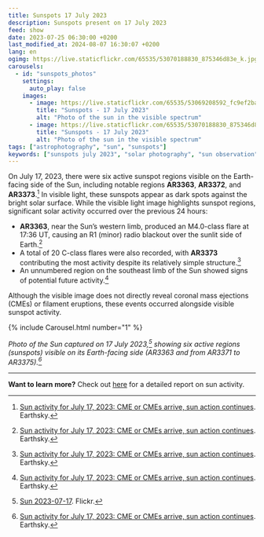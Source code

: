 ```yaml
---
title: Sunspots 17 July 2023
description: Sunspots present on 17 July 2023
feed: show
date: 2023-07-25 06:30:00 +0200
last_modified_at: 2024-08-07 16:30:07 +0200
lang: en
ogimg: https://live.staticflickr.com/65535/53070188830_875346d83e_k.jpg
carousels:
  - id: "sunspots_photos"
    settings:
      auto_play: false
    images:
      - image: https://live.staticflickr.com/65535/53069208592_fc9ef2ba10_k.jpg
        title: "Sunspots - 17 July 2023"
        alt: "Photo of the sun in the visible spectrum"
      - image: https://live.staticflickr.com/65535/53070188830_875346d83e_k.jpg
        title: "Sunspots - 17 July 2023"
        alt: "Photo of the sun in the visible spectrum"
tags: ["astrophotography", "sun", "sunspots"]
keywords: ["sunspots july 2023", "solar photography", "sun observation", "solar activity", "amateur astronomy", "telescope", "solar flares"]
---
```


On July 17, 2023, there were six active sunspot regions visible on the Earth-facing side of the Sun, including notable regions **AR3363**, **AR3372**, and **AR3373**.[^1] In visible light, these sunspots appear as dark spots against the bright solar surface.
While the visible light image highlights sunspot regions, significant solar activity occurred over the previous 24 hours:
- **AR3363**, near the Sun’s western limb, produced an M4.0-class flare at 17:36 UT, causing an R1 (minor) radio blackout over the sunlit side of Earth.[^1]
- A total of 20 C-class flares were also recorded, with **AR3373** contributing the most activity despite its relatively simple structure.[^1]
- An unnumbered region on the southeast limb of the Sun showed signs of potential future activity.[^1]

Although the visible image does not directly reveal coronal mass ejections (CMEs) or filament eruptions, these events occurred alongside visible sunspot activity.

{% include Carousel.html number="1" %}

*Photo of the Sun captured on 17 July 2023,[^2] showing six active regions (sunspots) visible on its Earth-facing side (AR3363 and from AR3371 to AR3375).[^1]*

---

**Want to learn more?** Check out [here](https://earthsky.org/sun/sun-activity-archive-for-july-2023) for a detailed report on sun activity.


[^1]: [Sun activity for July 17, 2023: CME or CMEs arrive, sun action continues](https://earthsky.org/sun/sun-activity-archive-for-july-2023/#:~:text=Sun%20activity%20for%20July%2017,%202023). Earthsky.
[^2]: [Sun 2023-07-17](https://www.flickr.com/photos/edoardo_tosin/albums/72177720310019538). Flickr.
